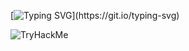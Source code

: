 [![Typing SVG](https://readme-typing-svg.demolab.com/?lines=Welcome+to+my+liar.;)](https://git.io/typing-svg)

![TryHackMe](https://tryhackme-badges.s3.amazonaws.com/Kobrasaat.png?v=6)
